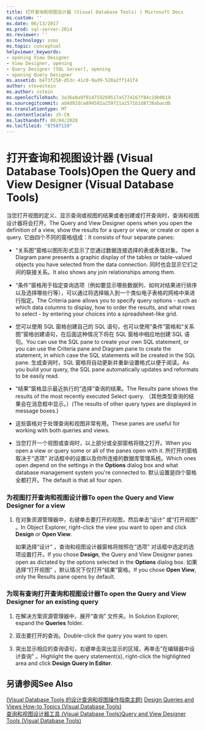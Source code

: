 ```yaml
---
title: 打开查询和视图设计器 (Visual Database Tools) | Microsoft Docs
ms.custom: ''
ms.date: 06/13/2017
ms.prod: sql-server-2014
ms.reviewer: ''
ms.technology: ssms
ms.topic: conceptual
helpviewer_keywords:
- opening View Designer
- View Designer, opening
- Query Designer [SQL Server], opening
- opening Query Designer
ms.assetid: b473f258-d53c-41c0-9ad9-528a2ff141f4
author: stevestein
ms.author: sstein
ms.openlocfilehash: 3a36a0a9f014759269517a5774167f84c19b0b18
ms.sourcegitcommit: ad4d92dce894592a259721a1571b1d8736abacdb
ms.translationtype: MT
ms.contentlocale: zh-CN
ms.lasthandoff: 08/04/2020
ms.locfileid: "87587119"
---
```

# <a name="open-the-query-and-view-designer-visual-database-tools"></a><span data-ttu-id="7fa50-102">打开查询和视图设计器 (Visual Database Tools)</span><span class="sxs-lookup"><span data-stu-id="7fa50-102">Open the Query and View Designer (Visual Database Tools)</span></span>
  <span data-ttu-id="7fa50-103">当您打开视图的定义、显示查询或视图的结果或者创建或打开查询时，查询和视图设计器将会打开。</span><span class="sxs-lookup"><span data-stu-id="7fa50-103">The Query and View Designer opens when you open the definition of a view, show the results for a query or view, or create or open a query.</span></span> <span data-ttu-id="7fa50-104">它由四个不同的窗格组成：</span><span class="sxs-lookup"><span data-stu-id="7fa50-104">It consists of four separate panes:</span></span>  
  
-   <span data-ttu-id="7fa50-105">“关系图”窗格以图形形式显示了您通过数据连接选择的表或表值对象。</span><span class="sxs-lookup"><span data-stu-id="7fa50-105">The Diagram pane presents a graphic display of the tables or table-valued objects you have selected from the data connection.</span></span> <span data-ttu-id="7fa50-106">同时也会显示它们之间的联接关系。</span><span class="sxs-lookup"><span data-stu-id="7fa50-106">It also shows any join relationships among them.</span></span>  
  
-   <span data-ttu-id="7fa50-107">“条件”窗格用于指定查询选项（例如要显示哪些数据列、如何对结果进行排序以及选择哪些行等），可以通过将选择输入到一个类似电子表格的网格中来进行指定。</span><span class="sxs-lookup"><span data-stu-id="7fa50-107">The Criteria pane allows you to specify query options - such as which data columns to display, how to order the results, and what rows to select - by entering your choices into a spreadsheet-like grid.</span></span>  
  
-   <span data-ttu-id="7fa50-108">您可以使用 SQL 窗格创建自己的 SQL 语句，也可以使用“条件”窗格和“关系图”窗格创建语句，在后面这种情况下将在 SQL 窗格中相应地创建 SQL 语句。</span><span class="sxs-lookup"><span data-stu-id="7fa50-108">You can use the SQL pane to create your own SQL statement, or you can use the Criteria pane and Diagram pane to create the statement, in which case the SQL statements will be created in the SQL pane.</span></span> <span data-ttu-id="7fa50-109">生成查询时，SQL 窗格将自动更新并重新设置格式以便于阅读。</span><span class="sxs-lookup"><span data-stu-id="7fa50-109">As you build your query, the SQL pane automatically updates and reformats to be easily read.</span></span>  
  
-   <span data-ttu-id="7fa50-110">“结果”窗格显示最近执行的“选择”查询的结果。</span><span class="sxs-lookup"><span data-stu-id="7fa50-110">The Results pane shows the results of the most recently executed Select query.</span></span> <span data-ttu-id="7fa50-111">（其他类型查询的结果会在消息框中显示。）</span><span class="sxs-lookup"><span data-stu-id="7fa50-111">(The results of other query types are displayed in message boxes.)</span></span>  
  
-   <span data-ttu-id="7fa50-112">这些窗格对于处理查询和视图非常有用。</span><span class="sxs-lookup"><span data-stu-id="7fa50-112">These panes are useful for working with both queries and views.</span></span>  
  
-   <span data-ttu-id="7fa50-113">当您打开一个视图或查询时，以上部分或全部窗格将随之打开。</span><span class="sxs-lookup"><span data-stu-id="7fa50-113">When you open a view or query some or all of the panes open with it.</span></span> <span data-ttu-id="7fa50-114">所打开的窗格取决于“选项”  对话框中的设置以及你所连接的数据库管理系统。</span><span class="sxs-lookup"><span data-stu-id="7fa50-114">Which ones open depend on the settings in the **Options** dialog box and what database management system you're connected to.</span></span> <span data-ttu-id="7fa50-115">默认设置是四个窗格全都打开。</span><span class="sxs-lookup"><span data-stu-id="7fa50-115">The default is that all four open.</span></span>  
  
### <a name="to-open-the-query-and-view-designer-for-a-view"></a><span data-ttu-id="7fa50-116">为视图打开查询和视图设计器</span><span class="sxs-lookup"><span data-stu-id="7fa50-116">To open the Query and View Designer for a view</span></span>  
  
1.  <span data-ttu-id="7fa50-117">在对象资源管理器中，右键单击要打开的视图，然后单击“设计”  或“打开视图”  。</span><span class="sxs-lookup"><span data-stu-id="7fa50-117">In Object Explorer, right-click the view you want to open and click **Design** or **Open View**.</span></span>  
  
     <span data-ttu-id="7fa50-118">如果选择“设计”  ，查询和视图设计器窗格将按照在“选项”  对话框中选定的选项设置打开。</span><span class="sxs-lookup"><span data-stu-id="7fa50-118">If you chose **Design**, the Query and View Designer panes open as dictated by the options selected in the **Options** dialog box.</span></span> <span data-ttu-id="7fa50-119">如果选择“打开视图”  ，默认情况下仅打开“结果”窗格。</span><span class="sxs-lookup"><span data-stu-id="7fa50-119">If you chose **Open View**, only the Results pane opens by default.</span></span>  
  
### <a name="to-open-the-query-and-view-designer-for-an-existing-query"></a><span data-ttu-id="7fa50-120">为现有查询打开查询和视图设计器</span><span class="sxs-lookup"><span data-stu-id="7fa50-120">To open the Query and View Designer for an existing query</span></span>  
  
1.  <span data-ttu-id="7fa50-121">在解决方案资源管理器中，展开“查询”  文件夹。</span><span class="sxs-lookup"><span data-stu-id="7fa50-121">In Solution Explorer, expand the **Queries** folder.</span></span>  
  
2.  <span data-ttu-id="7fa50-122">双击要打开的查询。</span><span class="sxs-lookup"><span data-stu-id="7fa50-122">Double-click the query you want to open.</span></span>  
  
3.  <span data-ttu-id="7fa50-123">突出显示相应的查询语句，右键单击突出显示的区域，再单击“在编辑器中设计查询”  。</span><span class="sxs-lookup"><span data-stu-id="7fa50-123">Highlight the query statement(s), right-click the highlighted area and click **Design Query in Editor**.</span></span>  
  
## <a name="see-also"></a><span data-ttu-id="7fa50-124">另请参阅</span><span class="sxs-lookup"><span data-stu-id="7fa50-124">See Also</span></span>  
 <span data-ttu-id="7fa50-125">[&#40;Visual Database Tools 的设计查询和视图操作指南主题&#41;](visual-database-tools.md) </span><span class="sxs-lookup"><span data-stu-id="7fa50-125">[Design Queries and Views How-to Topics &#40;Visual Database Tools&#41;](visual-database-tools.md) </span></span>  
 [<span data-ttu-id="7fa50-126">查询和视图设计器工具 (Visual Database Tools)</span><span class="sxs-lookup"><span data-stu-id="7fa50-126">Query and View Designer Tools &#40;Visual Database Tools&#41;</span></span>](query-and-view-designer-tools-visual-database-tools.md)  
  
  
